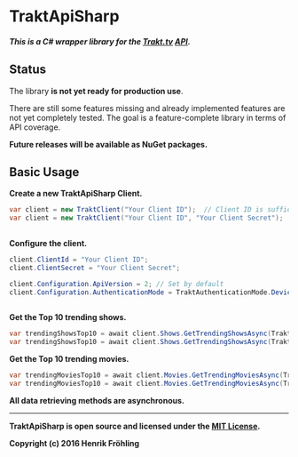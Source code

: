TraktApiSharp
===
##### This is a C# wrapper library for the [Trakt.tv](https://trakt.tv/) [API](http://docs.trakt.apiary.io/#).

## Status

The library **is not yet ready for production use**.

There are still some features missing and already implemented features are not yet completely tested.
The goal is a feature-complete library in terms of API coverage.

**Future releases will be available as NuGet packages.**


## Basic Usage

**Create a new TraktApiSharp Client.**
```csharp
var client = new TraktClient("Your Client ID");  // Client ID is sufficient for usage without OAuth
var client = new TraktClient("Your Client ID", "Your Client Secret");  // Both parameters are required,
                                                                       // if you want to use OAuth required features
```

**Configure the client.**
```csharp
client.ClientId = "Your Client ID";
client.ClientSecret = "Your Client Secret";

client.Configuration.ApiVersion = 2; // Set by default
client.Configuration.AuthenticationMode = TraktAuthenticationMode.Device; // OAuth- or Device-Authentication
                                                                          // Default is Device-Authentication
```

**Get the Top 10 trending shows.**
```csharp
var trendingShowsTop10 = await client.Shows.GetTrendingShowsAsync(TraktExtendedOption.FullAndImages, null, 10);
var trendingShowsTop10 = await client.Shows.GetTrendingShowsAsync(TraktExtendedOption.FullAndImages, 1, 10);
```

**Get the Top 10 trending movies.**
```csharp
var trendingMoviesTop10 = await client.Movies.GetTrendingMoviesAsync(TraktExtendedOption.FullAndImages, null, 10);
var trendingMoviesTop10 = await client.Movies.GetTrendingMoviesAsync(TraktExtendedOption.FullAndImages, 1, 10);
```

**All data retrieving methods are asynchronous.**

---
**TraktApiSharp is open source and licensed under the [MIT License](https://opensource.org/licenses/MIT).**

**Copyright (c) 2016 Henrik Fröhling**
